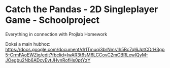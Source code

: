 # Catch the Pandas - 2D Singleplayer Game - Schoolproject
Everything in connection with Projlab Homework

Doksi a main hubhoz:
https://docs.google.com/document/d/1Tmuqj3brNms1h5Bc7ql6JptCDrH3gp5-CrmFAoEWZjg/edit?fbclid=IwAR3t6sM6LCCovC2mCBRLewIQyM-JOegbu2Nb6ADcvEvtJHvnRofHs0ptYzY
